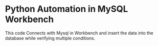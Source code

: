 # Python Automation in MySQL Workbench

This code Connects with Mysql in Workbench and insert the data into the database while verifying multiple conditions.
